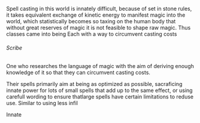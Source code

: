 Spell casting in this world is innately difficult, because of set in stone rules, it takes equivalent exchange of kinetic energy to manifest magic into the world, which statistically becomes so taxing on the human body that without great reserves of magic it is not feasible to shape raw magic. Thus classes came into being
Each with a way to circumvent casting costs

###### Scribe
One who researches the language of magic with the aim of deriving enough knowledge of it so that they can circumvent casting costs.

Their spells primarily aim at being as optimized as possible, sacraficing innate power for lots of small spells that add up to the same effect, or using carefull wording to ensure thatlarge spells have certain limitations to reduse use. Similar to using less infil

Innate





